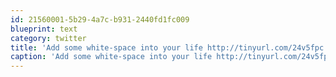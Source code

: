 ```yaml
---
id: 21560001-5b29-4a7c-b931-2440fd1fc009
blueprint: text
category: twitter
title: 'Add some white-space into your life http://tinyurl.com/24v5fpc'
caption: 'Add some white-space into your life http://tinyurl.com/24v5fpc'
---
```

